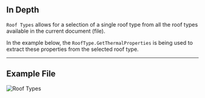 ## In Depth
`Roof Types` allows for a selection of a single roof type from all the roof types available in the current document (file).

In the example below, the `RoofType.GetThermalProperties` is being used to extract these properties from the selected roof type.
___
## Example File

![Roof Types](./DSRevitNodesUI.RoofTypes_img.jpg)
